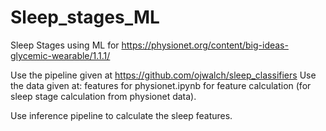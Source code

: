 # Sleep_stages_ML
Sleep Stages using ML for https://physionet.org/content/big-ideas-glycemic-wearable/1.1.1/


Use the pipeline given at https://github.com/ojwalch/sleep_classifiers
Use the data given at: features for physionet.ipynb for feature calculation (for sleep stage calculation from physionet data).

Use inference pipeline to calculate the sleep features.
